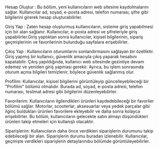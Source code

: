 Hesap Oluştur :
Bu bölüm, yeni kullanıcıların web sitesine kaydolmalarını sağlar. Kullanıcılar ad, soyad, e-posta adresi, telefon numarası, şifre gibi bilgilerini girerek hesap oluşturabilirler.

Giriş Yap :
Zaten hesap oluşturmuş kullanıcıların, sisteme giriş yapabilmesi için bir alan sağlanır. Kullanıcılar, e-posta adresi ve şifreleriyle giriş yapabilirler.Giriş yaptıktan sonra kullanıcılar, kişisel bilgilerinin, sipariş geçmişlerinin ve favorilerinin bulunduğu sayfalara erişebilirler.


Çıkış Yap :
Kullanıcıların oturumlarını sonlandırmasını sağlayan bir özelliktir. Giriş yapmış bir kullanıcı, güvenlik amacıyla çıkış yaparak hesabını kapatabilir. Çıkış yapıldığında, kullanıcı web sitesinde gezintiye devam edemez ve yeniden giriş yapması gerekir. Ayrıca, bu işlem sonrasında oturum açma bilgileri temizlenir, böylece güvenlik sağlanmış olur.

Profilim:
Kullanıcılar, kişisel bilgilerini görüntüleyip güncelleyebileceği bir "Profilim" bölümü olmalıdır. Burada ad, soyad, e-posta adresi, telefon numarası, teslimat adresi gibi bilgilerini düzenleyebilirler.

Favorilerim:
Kullanıcıların ilgilendikleri ürünleri kaydedebileceği bir favoriler bölümü sağlar. Motorlar, scooterlar, aksesuarlar veya yedek parçalar gibi ilginç buldukları ürünleri favorilere ekleyebilir ve daha sonra kolayca erişebilirler. Bu bölüm, kullanıcıların gelecekte satın almayı düşündükleri ürünleri takip etmeleri için kullanışlı olacaktır.


Siparişlerim:
Kullanıcıların daha önce verdikleri siparişlerin durumunu takip edebileceği bir alan. Siparişlerin durumu buradan izlenebilir. Kullanıcılar, geçmişte verdikleri siparişlerin detaylarınıbu bölümde görüntüleyebilirler.
